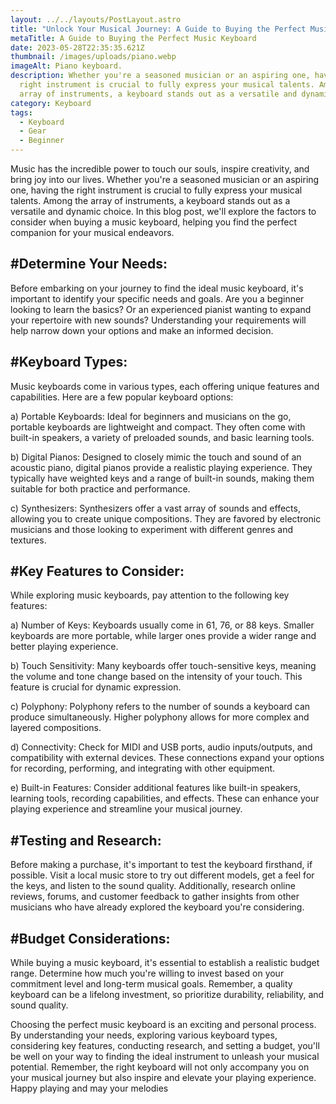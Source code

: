```yaml
---
layout: ../../layouts/PostLayout.astro
title: "Unlock Your Musical Journey: A Guide to Buying the Perfect Music Keyboard"
metaTitle: A Guide to Buying the Perfect Music Keyboard
date: 2023-05-28T22:35:35.621Z
thumbnail: /images/uploads/piano.webp
imageAlt: Piano keyboard.
description: Whether you're a seasoned musician or an aspiring one, having the
  right instrument is crucial to fully express your musical talents. Among the
  array of instruments, a keyboard stands out as a versatile and dynamic choice.
category: Keyboard
tags:
  - Keyboard
  - Gear
  - Beginner
---
```

Music has the incredible power to touch our souls, inspire creativity, and bring joy into our lives. Whether you're a seasoned musician or an aspiring one, having the right instrument is crucial to fully express your musical talents. Among the array of instruments, a keyboard stands out as a versatile and dynamic choice. In this blog post, we'll explore the factors to consider when buying a music keyboard, helping you find the perfect companion for your musical endeavors.

## \#Determine Your Needs:

Before embarking on your journey to find the ideal music keyboard, it's important to identify your specific needs and goals. Are you a beginner looking to learn the basics? Or an experienced pianist wanting to expand your repertoire with new sounds? Understanding your requirements will help narrow down your options and make an informed decision.

## \#Keyboard Types:

Music keyboards come in various types, each offering unique features and capabilities. Here are a few popular keyboard options:

   a) Portable Keyboards: Ideal for beginners and musicians on the go, portable keyboards are lightweight and compact. They often come with built-in speakers, a variety of preloaded sounds, and basic learning tools.

   b) Digital Pianos: Designed to closely mimic the touch and sound of an acoustic piano, digital pianos provide a realistic playing experience. They typically have weighted keys and a range of built-in sounds, making them suitable for both practice and performance.

   c) Synthesizers: Synthesizers offer a vast array of sounds and effects, allowing you to create unique compositions. They are favored by electronic musicians and those looking to experiment with different genres and textures.

## \#Key Features to Consider: 

While exploring music keyboards, pay attention to the following key features:

   a) Number of Keys: Keyboards usually come in 61, 76, or 88 keys. Smaller keyboards are more portable, while larger ones provide a wider range and better playing experience.

   b) Touch Sensitivity: Many keyboards offer touch-sensitive keys, meaning the volume and tone change based on the intensity of your touch. This feature is crucial for dynamic expression.

   c) Polyphony: Polyphony refers to the number of sounds a keyboard can produce simultaneously. Higher polyphony allows for more complex and layered compositions.

   d) Connectivity: Check for MIDI and USB ports, audio inputs/outputs, and compatibility with external devices. These connections expand your options for recording, performing, and integrating with other equipment.

   e) Built-in Features: Consider additional features like built-in speakers, learning tools, recording capabilities, and effects. These can enhance your playing experience and streamline your musical journey.

## \#Testing and Research: 


Before making a purchase, it's important to test the keyboard firsthand, if possible. Visit a local music store to try out different models, get a feel for the keys, and listen to the sound quality. Additionally, research online reviews, forums, and customer feedback to gather insights from other musicians who have already explored the keyboard you're considering.

## \#Budget Considerations: 


While buying a music keyboard, it's essential to establish a realistic budget range. Determine how much you're willing to invest based on your commitment level and long-term musical goals. Remember, a quality keyboard can be a lifelong investment, so prioritize durability, reliability, and sound quality.

Choosing the perfect music keyboard is an exciting and personal process. By understanding your needs, exploring various keyboard types, considering key features, conducting research, and setting a budget, you'll be well on your way to finding the ideal instrument to unleash your musical potential. Remember, the right keyboard will not only accompany you on your musical journey but also inspire and elevate your playing experience. Happy playing and may your melodies